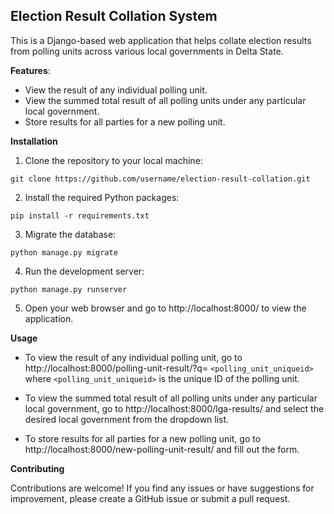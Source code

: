 ## Election Result Collation System

This is a Django-based web application that helps collate election results from polling units across various local governments in Delta State.


**Features**:

- View the result of any individual polling unit.
- View the summed total result of all polling units under any particular local government.
- Store results for all parties for a new polling unit.


**Installation**

1. Clone the repository to your local machine:
```
git clone https://github.com/username/election-result-collation.git
```

2. Install the required Python packages:
```
pip install -r requirements.txt
```

3. Migrate the database:
```
python manage.py migrate
```

4. Run the development server:
```
python manage.py runserver
```

5. Open your web browser and go to http://localhost:8000/ to view the application.


**Usage**

- To view the result of any individual polling unit, go to http://localhost:8000/polling-unit-result/?q= `<polling_unit_uniqueid>` where `<polling_unit_uniqueid>` is the unique ID of the polling unit.

- To view the summed total result of all polling units under any particular local government, go to http://localhost:8000/lga-results/ and select the desired local government from the dropdown list.

- To store results for all parties for a new polling unit, go to http://localhost:8000/new-polling-unit-result/ and fill out the form.


**Contributing**

Contributions are welcome! If you find any issues or have suggestions for improvement, please create a GitHub issue or submit a pull request.